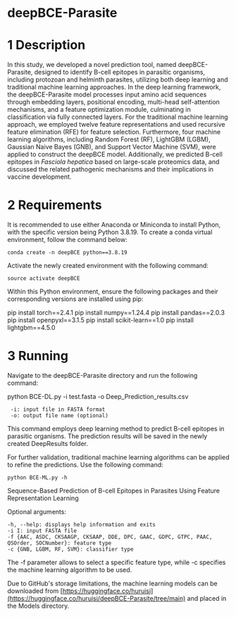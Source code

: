 # deepBCE-Parasite

# 1 Description


In this study, we developed a novel prediction tool, named deepBCE-Parasite, designed to identify B-cell epitopes in parasitic organisms, including protozoan and helminth parasites, utilizing both deep learning and traditional machine learning approaches. In the deep learning framework, the deepBCE-Parasite model processes input amino acid sequences through embedding layers, positional encoding, multi-head self-attention mechanisms, and a feature optimization module, culminating in classification via fully connected layers. For the traditional machine learning approach, we employed twelve feature representations and used recursive feature elimination (RFE) for feature selection. Furthermore, four machine learning algorithms, including Random Forest (RF), LightGBM (LGBM), Gaussian Naive Bayes (GNB), and Support Vector Machine (SVM), were applied to construct the deepBCE model. Additionally, we predicted B-cell epitopes in *Fasciola hepatica* based on large-scale proteomics data, and discussed the related pathogenic mechanisms and their implications in vaccine development.


# 2 Requirements

It is recommended to use either Anaconda or Miniconda to install Python, with the specific version being Python 3.8.19. To create a conda virtual environment, follow the command below:

    conda create -n deepBCE python==3.8.19

Activate the newly created environment with the following command:

    source activate deepBCE

Within this Python environment, ensure the following packages and their corresponding versions are installed using pip:

   pip install torch==2.4.1
   pip install numpy==1.24.4
   pip install pandas==2.0.3
   pip install openpyxl==3.1.5
   pip install scikit-learn==1.0
   pip install lightgbm==4.5.0


# 3 Running

Navigate to the deepBCE-Parasite directory and run the following command:

python BCE-DL.py -i test.fasta -o Deep_Prediction_results.csv

     -i: input file in FASTA format
     -o: output file name (optional)

This command employs deep learning method to predict B-cell epitopes in parasitic organisms. The prediction results will be saved in the newly created DeepResults folder.

For further validation, traditional machine learning algorithms can be applied to refine the predictions. Use the following command:

    python BCE-ML.py -h

Sequence-Based Prediction of B-cell Epitopes in Parasites Using Feature Representation Learning

Optional arguments:

    -h, --help: displays help information and exits
    -i I: input FASTA file
    -f {AAC, ASDC, CKSAAGP, CKSAAP, DDE, DPC, GAAC, GDPC, GTPC, PAAC, QSOrder, SOCNumber}: feature type
    -c {GNB, LGBM, RF, SVM}: classifier type

The -f parameter allows to select a specific feature type, while -c specifies the machine learning algorithm to be used.

Due to GitHub's storage limitations, the machine learning models can be downloaded from [https://huggingface.co/huruisi](https://huggingface.co/huruisi/deepBCE-Parasite/tree/main) and placed in the Models directory.

